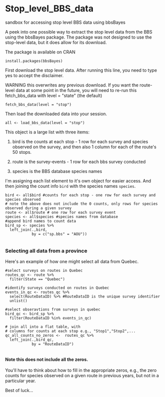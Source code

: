 # Stop_level_BBS_data

sandbox for accessing stop level BBS data using bbsBayes

A peek into one possible way to extract the stop level data from the BBS using the bbsBayes package. The package was not designed to use the stop-level data, but it does allow for its download.

The package is available on CRAN

```{r}
install.packages(bbsBayes)
```

First download the stop level data. After running this line, you need to type yes to accept the disclaimer.

WARNING this overwrites any previous download. If you want the route-level data at some point in the future, you will need to re-run this fetch_bbs_data with level = "state" (the default) 

```{r}
fetch_bbs_data(level = "stop")

```

Then load the downloaded data into your session.

```{r}
all <- load_bbs_data(level = "stop")
```

This object is a large list with three items:

1.  bird is the counts at each stop - 1 row for each survey and species observed on the survey, and then also 1 column for each of the route's 50 stops.

2.  route is the survey-events - 1 row for each bbs survey conducted

3.  species is the BBS database species names

I'm assigning each list element to it's own object for easier access. And then joining the count info `bird` with the species names `species`.

```{r}
bird <- all$bird #counts for each stop - one row for each survey and species observed
# note the above does not include the 0 counts, only rows for species observed during a given survey
route <- all$route # one row for each survey event
species <- all$species #species names from database
#append bird names to count data
bird_sp <- species %>% 
  left_join(.,bird,
            by = c("sp.bbs" = "AOU"))


```

### Selecting all data from a province

Here's an example of how one might select all data from Quebec.

```{r}
#select surveys on routes in Quebec
routes_qc <- route %>% 
  filter(State == "Quebec")

#identify surveys conducted on routes in Quebec
events_in_qc <- routes_qc %>% 
  select(RouteDataID) %>% #RouteDataID is the unique survey identifier
  unlist()

#select obseravtions from surveys in quebec
bird_qc <- bird_sp %>% 
  filter(RouteDataID %in% events_in_qc)

# join all into a flat table, with 
# columns for counts at each stop e.g., "Stop1","Stop2",...
qc_all_counts_no_zeros <-  routes_qc %>% 
  left_join(.,bird_qc,
            by = "RouteDataID")


```

#### Note this does not include all the zeros.

You'll have to think about how to fill in the appropriate zeros, e.g., the zero counts for species observed on a given route in previous years, but not in a particular year.

Best of luck...
